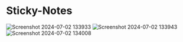 ﻿# Sticky-Notes
![Screenshot 2024-07-02 133933](https://github.com/Aryaa-Prangya/Sticky-Notes/assets/138790828/6d6ac311-f096-4281-9e66-c60054c76aa1)
![Screenshot 2024-07-02 133943](https://github.com/Aryaa-Prangya/Sticky-Notes/assets/138790828/3ea582bf-4517-412d-bb54-8c4ce046d168)
![Screenshot 2024-07-02 134008](https://github.com/Aryaa-Prangya/Sticky-Notes/assets/138790828/ecd8cf6e-abac-42f9-92f3-d90ff52dd201)
